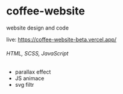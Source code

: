 # coffee-website
website design and code

live: https://coffee-website-beta.vercel.app/

###### HTML, SCSS, JavaScript 

 - parallax effect
- JS animace 
- svg filtr
